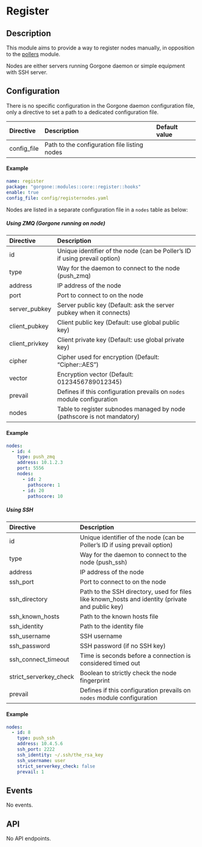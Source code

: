 # Register

## Description

This module aims to provide a way to register nodes manually, in opposition to the [pollers](../centreon/pollers.md) module.

Nodes are either servers running Gorgone daemon or simple equipment with SSH server.

## Configuration

There is no specific configuration in the Gorgone daemon configuration file, only a directive to set a path to a dedicated configuration file.

| Directive    | Description                                  | Default value |
|:-------------|:---------------------------------------------|:--------------|
| config\_file | Path to the configuration file listing nodes |               |

#### Example

```yaml
name: register
package: "gorgone::modules::core::register::hooks"
enable: true
config_file: config/registernodes.yaml
```

Nodes are listed in a separate configuration file in a `nodes` table as below:

##### Using ZMQ (Gorgone running on node)

| Directive       | Description                                                                |
|:----------------|:---------------------------------------------------------------------------|
| id              | Unique identifier of the node (can be Poller’s ID if using prevail option) |
| type            | Way for the daemon to connect to the node (push\_zmq)                      |
| address         | IP address of the node                                                     |
| port            | Port to connect to on the node                                             |
| server\_pubkey  | Server public key (Default: ask the server pubkey when it connects)        |
| client\_pubkey  | Client public key (Default: use global public key)                         |
| client\_privkey | Client private key (Default: use global private key)                       |
| cipher          | Cipher used for encryption (Default: “Cipher::AES”)                        |
| vector          | Encryption vector (Default: 0123456789012345)                              |
| prevail         | Defines if this configuration prevails on `nodes` module configuration     |
| nodes           | Table to register subnodes managed by node (pathscore is not mandatory)    |

#### Example

```yaml
nodes:
  - id: 4
    type: push_zmq
    address: 10.1.2.3
    port: 5556
    nodes:
      - id: 2
        pathscore: 1
      - id: 20
        pathscore: 10
```

##### Using SSH

| Directive                | Description                                                                                       |
|:-------------------------|:--------------------------------------------------------------------------------------------------|
| id                       | Unique identifier of the node (can be Poller’s ID if using prevail option)                        |
| type                     | Way for the daemon to connect to the node (push\_ssh)                                             |
| address                  | IP address of the node                                                                            |
| ssh\_port                | Port to connect to on the node                                                                    |
| ssh\_directory           | Path to the SSH directory, used for files like known\_hosts and identity (private and public key) |
| ssh\_known\_hosts        | Path to the known hosts file                                                                      |
| ssh\_identity            | Path to the identity file                                                                         |
| ssh\_username            | SSH username                                                                                      |
| ssh\_password            | SSH password (if no SSH key)                                                                      |
| ssh\_connect\_timeout    | Time is seconds before a connection is considered timed out                                       |
| strict\_serverkey\_check | Boolean to strictly check the node fingerprint                                                    |
| prevail                  | Defines if this configuration prevails on `nodes` module configuration                            |

#### Example

```yaml
nodes:
  - id: 8
    type: push_ssh
    address: 10.4.5.6
    ssh_port: 2222
    ssh_identity: ~/.ssh/the_rsa_key
    ssh_username: user
    strict_serverkey_check: false
    prevail: 1
```

## Events

No events.

## API

No API endpoints.
